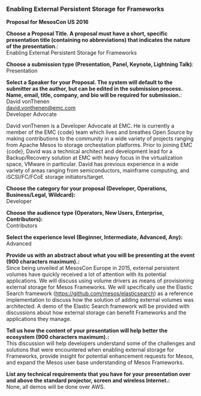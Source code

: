 ﻿### Enabling External Persistent Storage for Frameworks

**Proposal for MesosCon US 2016**  

**Choose a Proposal Title. A proposal must have a short, specific presentation title (containing no abbreviations) that indicates the nature of the presentation.**:  
Enabling External Persistent Storage for Frameworks

**Choose a submission type (Presentation, Panel, Keynote, Lightning Talk)**:  
Presentation

**Select a Speaker for your Proposal. The system will default to the submitter as the author, but can be edited in the submission process. Name, email, title, company, and bio will be required for submission.**:  
David vonThenen  
david.vonthenen@emc.com  
Developer Advocate  

David vonThenen is a Developer Advocate at EMC. He is currently a member of the EMC {code} team which lives and breathes Open Source by making contributions to the community in a wide variety of projects ranging from Apache Mesos to storage orchestation platforms. Prior to joining EMC {code}, David was a technical architect and development lead for a Backup/Recovery solution at EMC with heavy focus in the virtualization space, VMware in particular. David has previous experience in a wide variety of areas ranging from semiconductors, mainframe computing, and iSCSI/FC/FCoE storage initiators/target.

**Choose the category for your proposal (Developer, Operations, Business/Legal, Wildcard):**  
Developer

**Choose the audience type (Operators, New Users, Enterprise, Contributors):**  
Contributors

**Select the experience level (Beginner, Intermediate, Advanced, Any):**  
Advanced

**Provide us with an abstract about what you will be presenting at the event (900 characters maximum).:**  
Since being unveiled at MesosCon Europe in 2015, external persistent volumes have quickly received a lot of attention with its potential applications. We will discuss using volume drivers as means of provisioning external storage for Mesos Frameworks. We will specifically use the Elastic Search framework (https://github.com/mesos/elasticsearch) as a reference implementation to discuss how the solution of adding external volumes was architected. A demo of the Elastic Search framework will be provided with discussions about how external storage can benefit Frameworks and the applications they manage.

**Tell us how the content of your presentation will help better the ecosystem (900 characters maximum).:**  
This discussion will help developers understand some of the challenges and solutions that were encountered when enabling external storage for Frameworks, provide insight for potential enhancement requests for Mesos, and expand the Mesos user base understanding of Mesos Frameworks.

**List any technical requirements that you have for your presentation over and above the standard projector, screen and wireless Internet.:**  
None, all demos will be done over AWS.
